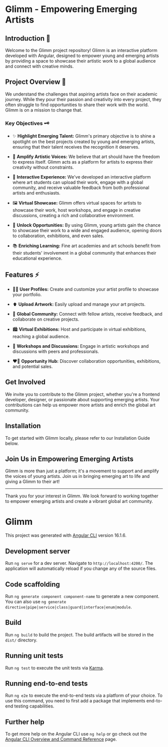 # Glimm - Empowering Emerging Artists

## Introduction 👋

Welcome to the Glimm project repository! Glimm is an interactive platform developed with Angular, designed to empower young and emerging artists by providing a space to showcase their artistic work to a global audience and connect with creative minds.

## Project Overview 💖

We understand the challenges that aspiring artists face on their academic journey. While they pour their passion and creativity into every project, they often struggle to find opportunities to share their work with the world. Glimm is on a mission to change that.

### Key Objectives 🗝

- ✨ **Highlight Emerging Talent:** Glimm's primary objective is to shine a spotlight on the best projects created by young and emerging artists, ensuring that their talent receives the recognition it deserves.

- 📢 **Amplify Artistic Voices:** We believe that art should have the freedom to express itself. Glimm acts as a platform for artists to express their creativity without constraints.

- 📱 **Interactive Experience:** We've developed an interactive platform where art students can upload their work, engage with a global community, and receive valuable feedback from both professional artists and enthusiasts.

- 🖼 **Virtual Showcase:** Glimm offers virtual spaces for artists to showcase their work, host workshops, and engage in creative discussions, creating a rich and collaborative environment.

- 🤝 **Unlock Opportunities:** By using Glimm, young artists gain the chance to showcase their work to a wide and engaged audience, opening doors to collaboration, exhibitions, and even sales.

- 📚 **Enriching Learning:** Fine art academies and art schools benefit from their students' involvement in a global community that enhances their educational experience.

## Features ⚡️

- 👨‍💻 **User Profiles:** Create and customize your artist profile to showcase your portfolio.

- ⬆️ **Upload Artwork:** Easily upload and manage your art projects.

- 💞 **Global Community:** Connect with fellow artists, receive feedback, and collaborate on creative projects.

- 🏙 **Virtual Exhibitions:** Host and participate in virtual exhibitions, reaching a global audience.

- 💌 **Workshops and Discussions:** Engage in artistic workshops and discussions with peers and professionals.

- ❤️‍🔥 **Opportunity Hub:** Discover collaboration opportunities, exhibitions, and potential sales.

## Get Involved

We invite you to contribute to the Glimm project, whether you're a frontend developer, designer, or passionate about supporting emerging artists. Your contributions can help us empower more artists and enrich the global art community.

## Installation

To get started with Glimm locally, please refer to our Installation Guide below.

## Join Us in Empowering Emerging Artists

Glimm is more than just a platform; it's a movement to support and amplify the voices of young artists. Join us in bringing emerging art to life and giving a Glimm to their art!

---

Thank you for your interest in Glimm. We look forward to working together to empower emerging artists and create a vibrant global art community.

# Glimm

This project was generated with [Angular CLI](https://github.com/angular/angular-cli) version 16.1.6.

## Development server

Run `ng serve` for a dev server. Navigate to `http://localhost:4200/`. The application will automatically reload if you change any of the source files.

## Code scaffolding

Run `ng generate component component-name` to generate a new component. You can also use `ng generate directive|pipe|service|class|guard|interface|enum|module`.

## Build

Run `ng build` to build the project. The build artifacts will be stored in the `dist/` directory.

## Running unit tests

Run `ng test` to execute the unit tests via [Karma](https://karma-runner.github.io).

## Running end-to-end tests

Run `ng e2e` to execute the end-to-end tests via a platform of your choice. To use this command, you need to first add a package that implements end-to-end testing capabilities.

## Further help

To get more help on the Angular CLI use `ng help` or go check out the [Angular CLI Overview and Command Reference](https://angular.io/cli) page.
